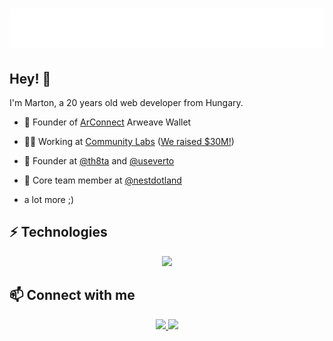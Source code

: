 <h1 align="center">
  <img src="https://raw.githubusercontent.com/martonlederer/martonlederer/master/name.svg" alt="Adam" />
</h1>

## Hey! 👋
I'm Marton, a 20 years old web developer from Hungary.

- 🦔 Founder of [ArConnect](https://arconnect.io) Arweave Wallet

- 👨‍💻 Working at [Community Labs](https://communitylabs.com) ([We raised $30M!](https://www.bloomberg.com/news/articles/2022-09-08/teenage-founder-raises-30-million-for-crypto-startup-community-labs?utm_medium=email&utm_source=newsletter&utm_term=220908&utm_campaign=author_22684653#xj4y7vzkg&leadSource=uverify%20wall))

- 🧭 Founder at [@th8ta](https://github.com/th8ta) and [@useverto](https://github.com/useverto)

- 👥 Core team member at [@nestdotland](https://github.com/nestdotland)

+ a lot more ;)

## ⚡ Technologies
<p align="center">
  <a href="https://skillicons.dev">
    <img src="https://skillicons.dev/icons?i=vscode,postman,php,js,ts,nodejs,go,laravel,express,nestjs,mysql,postgres,mongodb,git,github,gitlab,graphql,redis,kafka,docker,kubernetes,aws" />
  </a>
</p>

## 📫 Connect with me
  
<p align="center">
  <a href="https://skillicons.dev">
    <img src="https://skillicons.dev/icons?i=vscode" />
  </a>
  <a href="https://skillicons.dev">
    <img src="https://skillicons.dev/icons?i=vscode" />
  </a>
</p>
